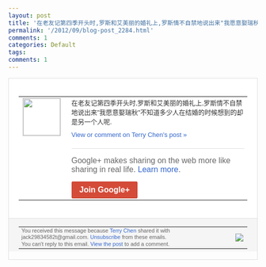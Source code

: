 ```yaml
---
layout: post
title: '在老友记第四季开头时,罗斯和艾美丽的婚礼上,罗斯情不自禁地说出来"我愿意娶瑞秋"不...'
permalink: '/2012/09/blog-post_2284.html'
comments: 1
categories: Default
tags: 
comments: 1
---
```

<div style="border:solid 1px #dfdfdf;color:#686868;font:13px Arial"><div style="background-color:#fff;padding:20px;"><table cellpadding="0" cellspacing="0"><tr><td style="padding-right:15px;vertical-align:top"><a href="https://plus.google.com/_/notifications/emlink?emrecipient=110200756825219614165&amp;emid=CPij5sXLqLICFdOH3godXi8AAA&amp;path=%2F108643996575278738906&amp;dt=1347196900996&amp;uob=8"><img height="75" src="https://lh3.googleusercontent.com/-KKRGTyJ5Bl0/AAAAAAAAAAI/AAAAAAAAEEY/jllxqER5dCk/s75-c-k-a/photo.jpg" style="border:solid 1px #cccccc;" width="75"/></a></td><td style="width:578px;color:#333;font:13px Arial;vertical-align:top"><div style="padding-bottom:10px">在老友记第四季开头时,罗斯和艾美丽的婚礼<wbr/>上,罗斯情不自禁地说出来"我愿意娶瑞秋"<wbr/>不知道多少人在结婚的时候想到的却是另一个<wbr/>人呢.</div><a href="https://plus.google.com/_/notifications/emlink?emrecipient=110200756825219614165&amp;emid=CPij5sXLqLICFdOH3godXi8AAA&amp;path=%2F108643996575278738906%2Fposts%2FY7WuFo8sWCz%3Fgpinv%3DAMIXal-dzINxxkUtDkKz3ZkGqIVONqNM47KgYYThtOmmGAKgqOebHggQzbvb18lYqZt0t6jKIdgx3UtsErjPBYuYSvAbldUnFSATDiY_83aHk3K8HYxKpsI&amp;dt=1347196900996&amp;uob=8" style="color:#3366CC;text-decoration:none">View or comment on Terry Chen's post »</a><div style="margin-top:20px;border-top:solid 1px #dfdfdf"><div style="padding:15px 0;color:#686868;font:16px Arial">Google+ makes sharing on the web more like sharing in real life. <a href="http://www.google.com/+/learnmore/" style="color:#3366CC;text-decoration:none">Learn more</a>.</div><a href="https://plus.google.com/_/notifications/emlink?emrecipient=110200756825219614165&amp;emid=CPij5sXLqLICFdOH3godXi8AAA&amp;path=%2F%3Fgpinv%3DAMIXal-dzINxxkUtDkKz3ZkGqIVONqNM47KgYYThtOmmGAKgqOebHggQzbvb18lYqZt0t6jKIdgx3UtsErjPBYuYSvAbldUnFSATDiY_83aHk3K8HYxKpsI&amp;dt=1347196900996&amp;uob=8" style="display:inline-block;padding:7px 15px;background-color:#d44b38; color:#fff;font-size:16px; font-weight:bold;border-radius:2px;-webkit-border-radius:2px; -moz-border-radius:2px;border:solid 1px #c43b28; white-space:nowrap;text-decoration:none">Join Google+</a></div></td></tr></table></div><div style="border-top:solid 1px #dfdfdf;padding:0 20px; background-color:#f5f5f5"><table cellpadding="0" cellspacing="0" style="height:50px"><tbody><tr><td style="vertical-align:middle;width:100%; color:#636363;font:11px Arial; line-height:120%">You received this message because <a href="https://plus.google.com/_/notifications/emlink?emrecipient=110200756825219614165&amp;emid=CPij5sXLqLICFdOH3godXi8AAA&amp;path=%2F108643996575278738906%3Fgpinv%3DAMIXal-dzINxxkUtDkKz3ZkGqIVONqNM47KgYYThtOmmGAKgqOebHggQzbvb18lYqZt0t6jKIdgx3UtsErjPBYuYSvAbldUnFSATDiY_83aHk3K8HYxKpsI&amp;dt=1347196900996&amp;uob=8" style="color:#3366CC;text-decoration:none">Terry Chen</a> shared it with jack29834582t@gmail.com. <a href="https://plus.google.com/_/notifications/emlink?emrecipient=110200756825219614165&amp;emid=CPij5sXLqLICFdOH3godXi8AAA&amp;path=%2F_%2Fnonplus%2Femailsettings%3Fgpinv%3DAMIXal-dzINxxkUtDkKz3ZkGqIVONqNM47KgYYThtOmmGAKgqOebHggQzbvb18lYqZt0t6jKIdgx3UtsErjPBYuYSvAbldUnFSATDiY_83aHk3K8HYxKpsI%26est%3DADH5u8WKtO8bQt3o73t2Grr-5W9SdbuOc5RyunZ1WttZ7Mku5sohI4bB7oFxDMP7u04EVkDHABZEUvM6W8LNtXgf8bCNDtzcG0A5q55VlN0LmS3o26MzT0bMgFTigeqyy5ifj32ui97t-hhpxlyFQIfHFMIW2MRoEQ&amp;dt=1347196900996&amp;uob=8" style="color:#3366CC;text-decoration:none">Unsubscribe</a> from these emails.<br/>You can't reply to this email. <a href="https://plus.google.com/_/notifications/emlink?emrecipient=110200756825219614165&amp;emid=CPij5sXLqLICFdOH3godXi8AAA&amp;path=%2F108643996575278738906%2Fposts%2FY7WuFo8sWCz%3Fgpinv%3DAMIXal-dzINxxkUtDkKz3ZkGqIVONqNM47KgYYThtOmmGAKgqOebHggQzbvb18lYqZt0t6jKIdgx3UtsErjPBYuYSvAbldUnFSATDiY_83aHk3K8HYxKpsI&amp;dt=1347196900996&amp;uob=8" style="color:#3366CC;text-decoration:none">View the post</a> to add a comment.<br/></td><td><img src="https://ssl.gstatic.com/s2/oz/images/notifications/logo/google-plus-6617a72bb36cc548861652780c9e6ff1.png"/></td></tr></tbody></table></div></div>